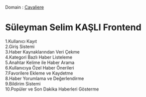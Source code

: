 Domain : [Cavaliere](https://cavaliere-new.vercel.app)

# Süleyman Selim KAŞLI Frontend #  
1.Kullanıcı Kayıt  
2.Giriş Sistemi  
3.Haber Kaynaklarından Veri Çekme  
4.Kategori Bazlı Haber Listeleme  
5.Anahtar Kelime ile Haber Arama  
6.Kullanıcıya Özel Haber Önerileri  
7.Favorilere Ekleme ve Kaydetme  
8.Haber Yorumlama ve Değerlendirme  
9.Bildirim Sistemi  
10.Popüler ve Son Dakika Haberleri Gösterme 
